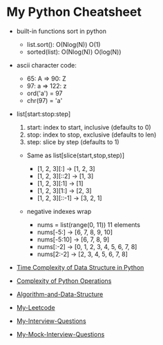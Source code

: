 # My Python Cheatsheet

* built-in functions sort in python
  * list.sort(): O(Nlog(N)) O(1)
  * sorted(list): O(Nlog(N)) O(log(N))

* ascii character code:
  * 65: A => 90: Z
  * 97: a => 122: z
  * ord('a') = 97
  * chr(97) = 'a'

* list[start:stop:step]
  1. start: index to start, inclusive (defaults to 0)
  2. stop:  index to stop,  exclusive (defaults to len)
  3. step:  slice by step             (defaults to 1)

  * Same as list[slice(start,stop,step)]
    * [1, 2, 3][:]    → [1, 2, 3]
    * [1, 2, 3][::2]  → [1, 3]
    * [1, 2, 3][:1]   → [1]
    * [1, 2, 3][1:]   → [2, 3]
    * [1, 2, 3][::-1]   → [3, 2, 1]

  * negative indexes wrap
    * nums = list(range(0, 11))   11 elements
    * nums[-5:]     → [6, 7, 8, 9, 10]
    * nums[-5:10]   → [6, 7, 8, 9]
    * nums[:-2]     → [0, 1, 2, 3, 4, 5, 6, 7, 8]
    * nums[2:-2]    → [2, 3, 4, 5, 6, 7, 8]

* [Time Complexity of Data Structure in Python](https://wiki.python.org/moin/TimeComplexity)
* [Complexity of Python Operations](https://www.ics.uci.edu/~pattis/ICS-33/lectures/complexitypython.txt)
* [Algorithm-and-Data-Structure](https://github.com/Jason017/Algorithm-and-Data-Structure)

* [My-Leetcode](https://github.com/Jason017/My-Leetcode)
* [My-Interview-Questions](https://github.com/Jason017/SWE-Interview-Question-Collection)
* [My-Mock-Interview-Questions](https://github.com/Jason017/SWE-Interview-Question-Collection/tree/main/My-Mock-Interview)
